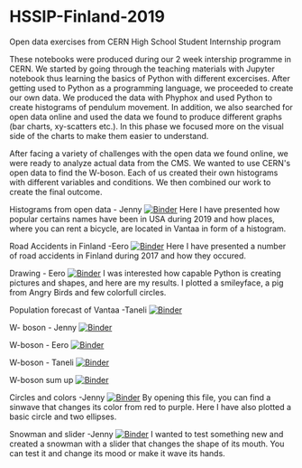 # HSSIP-Finland-2019
Open data exercises from CERN High School Student Internship program

These notebooks were produced during our 2 week intership programme in CERN. We started by going through the teaching materials with Jupyter notebook thus learning the basics of Python with different excercises. After getting used to Python as a programming language, we proceeded to create our own data. We produced the data with Phyphox and used Python to create histograms of pendulum movement. In addition, we also searched for open data online and used the data we found to produce different graphs (bar charts, xy-scatters etc.). In this phase we focused more on the visual side of the charts to make them easier to understand.

After facing a variety of challenges with the open data we found online, we were ready to analyze actual data from the CMS. We wanted to use CERN's open data to find the W-boson. Each of us created their own histograms with different variables and conditions. We then combined our work to create the final outcome.

Histograms from open data - Jenny
[![Binder](https://mybinder.org/badge_logo.svg)](https://mybinder.org/v2/gh/cms-opendata-education/HSSIP-Finland-2019/master?filepath=Avoimesta%20datasta%20histogrammit.ipynb)
Here I have presented how popular certains names have been in USA during 2019 and how places, where you can rent a bicycle, are located in Vantaa in form of a histogram.

Road Accidents in Finland -Eero
[![Binder](https://mybinder.org/badge_logo.svg)](https://mybinder.org/v2/gh/cms-opendata-education/HSSIP-Finland-2019/master?filepath=Open%20data_tieliikenneonnettomuudet.ipynb)
Here I have presented a number of road accidents in Finland during 2017 and how they occured.

Drawing - Eero
[![Binder](https://mybinder.org/badge_logo.svg)](https://mybinder.org/v2/gh/cms-opendata-education/HSSIP-Finland-2019/master?filepath=Piirto2.ipynb) 
I was interested how capable Python is creating pictures and shapes, and here are my results. I plotted a smileyface, a pig from Angry Birds and few colorfull circles.

Population forecast of Vantaa -Taneli
[![Binder](https://mybinder.org/badge_logo.svg)](https://mybinder.org/v2/gh/cms-opendata-education/HSSIP-Finland-2019/master?filepath=V%C3%A4est%C3%B6ennuste.ipynb)

W- boson - Jenny
[![Binder](https://mybinder.org/badge_logo.svg)](https://mybinder.org/v2/gh/cms-opendata-education/HSSIP-Finland-2019/master?filepath=W-%20bosoni%20datassa%20(1).ipynb)

W-boson - Eero
[![Binder](https://mybinder.org/badge_logo.svg)](https://mybinder.org/v2/gh/cms-opendata-education/HSSIP-Finland-2019/master?filepath=W-boson.ipynb)

W-boson - Taneli
[![Binder](https://mybinder.org/badge_logo.svg)](https://mybinder.org/v2/gh/cms-opendata-education/HSSIP-Finland-2019/master?filepath=W-boson.ipynb)

W-boson sum up
[![Binder](https://mybinder.org/badge_logo.svg)](https://mybinder.org/v2/gh/cms-opendata-education/HSSIP-Finland-2019/master?filepath=W-boson%20sum-up.ipynb)

Circles and colors -Jenny
[![Binder](https://mybinder.org/badge_logo.svg)](https://mybinder.org/v2/gh/cms-opendata-education/HSSIP-Finland-2019/master?filepath=Ympyr%C3%A4t%20%2B%20v%C3%A4rit.ipynb)
By opening this file, you can find a sinwave that changes its color from red to purple. Here I have also plotted a basic circle and two ellipses.

Snowman and slider -Jenny
[![Binder](https://mybinder.org/badge_logo.svg)](https://mybinder.org/v2/gh/cms-opendata-education/HSSIP-Finland-2019/master?filepath=lumikko%20ja%20liutin.ipynb)
I wanted to test something new and created a snowman with a slider that changes the shape of its mouth. You can test it and change its mood or make it wave its hands.
